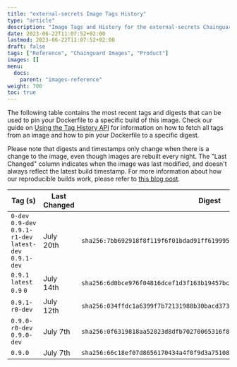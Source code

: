 ```yaml
---
title: "external-secrets Image Tags History"
type: "article"
description: "Image Tags and History for the external-secrets Chainguard Image"
date: 2023-06-22T11:07:52+02:00
lastmod: 2023-06-22T11:07:52+02:00
draft: false
tags: ["Reference", "Chainguard Images", "Product"]
images: []
menu:
  docs:
    parent: "images-reference"
weight: 700
toc: true
---
```


The following table contains the most recent tags and digests that can be used to pin your Dockerfile to a specific build of this image. Check our guide on [Using the Tag History API](/chainguard/chainguard-images/using-the-tag-history-api/) for information on how to fetch all tags from an image and how to pin your Dockerfile to a specific digest.

Please note that digests and timestamps only change when there is a change to the image, even though images are rebuilt every night. The "Last Changed" column indicates when the image was last modified, and doesn't always reflect the latest build timestamp. For more information about how our reproducible builds work, please refer to [this blog post](https://www.chainguard.dev/unchained/reproducing-chainguards-reproducible-image-builds).

| Tag (s)                                                    | Last Changed | Digest                                                                    |
|------------------------------------------------------------|--------------|---------------------------------------------------------------------------|
|  `0-dev` `0.9-dev` `0.9.1-r1-dev` `latest-dev` `0.9.1-dev` | July 20th    | `sha256:7bb692918f8f119f6f01bdad91ff619995d56ad91006592507838c511451d807` |
|  `0.9.1` `latest` `0.9` `0`                                | July 14th    | `sha256:6d0bce976f04816dcef1d3f163b19457bc9922ca77681d60eb44cdc912ea3a80` |
|  `0.9.1-r0-dev`                                            | July 12th    | `sha256:034ffdc1a6399f7b72131988b30bacd373fdd680fbeb6474cf96dd63c136ca2e` |
|  `0.9.0-r0-dev` `0.9.0-dev`                                | July 7th     | `sha256:0f6319818aa52823d8dfb70270065316f82112494eb8c80888edf2abd1b0aab4` |
|  `0.9.0`                                                   | July 7th     | `sha256:66c18ef07d8656170434a4f0f9d3a7510889bff7038326909b56a88d474af2a1` |
